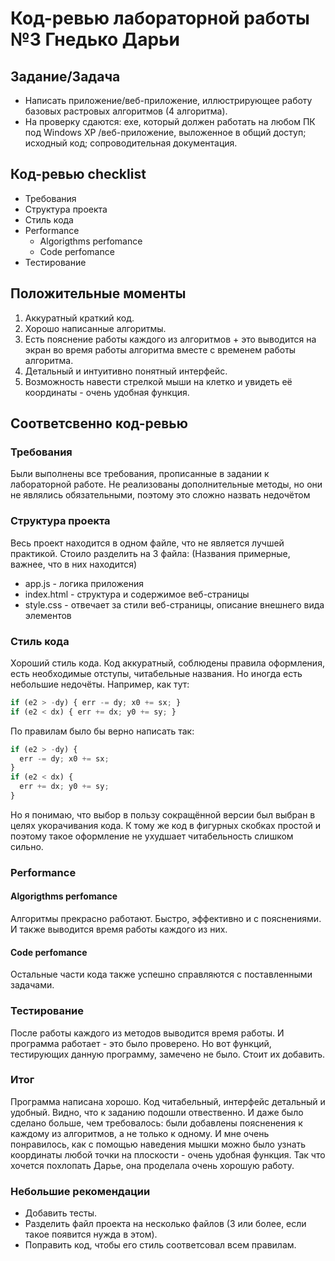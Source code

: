 # Код-ревью лабораторной работы №3 Гнедько Дарьи

## Задание/Задача
- Написать приложение/веб-приложение, иллюстрирующее работу базовых
растровых алгоритмов (4 алгоритма).
- На проверку сдаются: exe, который должен работать на любом ПК под
Windows XP /веб-приложение, выложенное в общий доступ; исходный код;
сопроводительная документация.

## Код-ревью checklist

- Требования
- Структура проекта
- Стиль кода
- Performance
  - Algorigthms perfomance
  - Code perfomance
- Тестирование

## Положительные моменты

1. Аккуратный краткий код.
2. Хорошо написанные алгоритмы.
3. Есть пояснение работы каждого из алгоритмов + это выводится на экран во время работы алгоритма
   вместе с временем работы алгоритма.
4. Детальный и интуитивно понятный интерфейс.
5. Возможность навести стрелкой мыши на клетко и увидеть её координаты - очень удобная функция.

## Соответсвенно код-ревью

### Требования

Были выполнены все требования, прописанные в задании к лабораторной работе. 
Не реализованы дополнительные методы, но они не являлись обязательными,
поэтому это сложно назвать недочётом

### Структура проекта

Весь проект находится в одном файле, что не является лучшей практикой. Стоило разделить на 3 файла:
(Названия примерные, важнее, что в них находится)
- app.js - логика приложения
- index.html - структура и содержимое веб-страницы
- style.css - отвечает за стили веб-страницы, описание внешнего вида элементов

### Стиль кода

Хороший стиль кода. Код аккуратный, соблюдены правила оформления, есть необходимые отступы, читабельные названия.
Но иногда есть небольшие недочёты. Например, как тут:

```js
if (e2 > -dy) { err -= dy; x0 += sx; }
if (e2 < dx) { err += dx; y0 += sy; }
```

По правилам было бы верно написать так:
```js
if (e2 > -dy) {
  err -= dy; x0 += sx;
}
if (e2 < dx) {
  err += dx; y0 += sy;
}
```

Но я понимаю, что выбор в пользу сокращённой версии был выбран в целях укорачивания кода.
К тому же код в фигурных скобках простой и поэтому такое оформление не ухудшает читабельность слишком сильно.

### Performance

#### Algorigthms perfomance

Алгоритмы прекрасно работают. Быстро, эффективно и с пояснениями. И также выводится время работы каждого из них.

#### Сode perfomance

Остальные части кода также успешно справляются с поставленными задачами. 

### Тестирование

После работы каждого из методов выводится время работы.
И программа работает - это было проверено.
Но вот функций, тестирующих данную программу, замечено не было. Стоит их добавить.

### Итог

Программа написана хорошо. Код читабельный, интерфейс детальный и удобный. 
Видно, что к заданию подошли отвественно. И даже было сделано больше, чем требовалось:
были добавлены поясненения к каждому из алгоритмов, а не только к одному. И мне очень понравилось, 
как с помощью наведения мышки можно было узнать координаты любой точки на плоскости - очень удобная функция.
Так что хочется похлопать Дарье, она проделала очень хорошую работу.

### Небольшие рекомендации

- Добавить тесты.
- Разделить файл проекта на несколько файлов (3 или более, если такое появится нужда в этом).
- Поправить код, чтобы его стиль соответсовал всем правилам.
